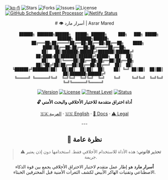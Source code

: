 [![ko-fi](https://ko-fi.com/img/githubbutton_sm.svg)](https://ko-fi.com/G2G41NG1PD)
![Stars](https://img.shields.io/github/stars/asrar-mared/project-name?style=social)
![Forks](https://img.shields.io/github/forks/asrar-mared/project-name?style=social)
![Issues](https://img.shields.io/github/issues/asrar-mared/project-name)
![License](https://img.shields.io/github/license/asrar-mared/project-name)
[![GitHub Scheduled Event Processor](https://github.com/Azure/azure-sdk-for-js/actions/workflows/scheduled-event-processor.yml/badge.svg)](https://github.com/Azure/azure-sdk-for-js/actions/workflows/scheduled-event-processor.yml)
[![Netlify Status](https://api.netlify.com/api/v1/badges/77b80911-2c71-4dbd-b0f1-aec9af12df66/deploy-status)](https://app.netlify.com/projects/asrar-mared/deploys)
<div align="center">
# 👁️ أسرار مارد | Asrar Mared

<div align="center">

```
    ██████╗ ███████╗██████╗  █████╗ ██████╗     ███╗   ███╗ █████╗ ██████╗ ███████╗██████╗ 
   ██╔═══██╗██╔════╝██╔══██╗██╔══██╗██╔══██╗    ████╗ ████║██╔══██╗██╔══██╗██╔════╝██╔══██╗
   ██║   ██║███████╗██████╔╝███████║██████╔╝    ██╔████╔██║███████║██████╔╝█████╗  ██║  ██║
   ██║   ██║╚════██║██╔══██╗██╔══██║██╔══██╗    ██║╚██╔╝██║██╔══██║██╔══██╗██╔══╝  ██║  ██║
   ╚██████╔╝███████║██║  ██║██║  ██║██║  ██║    ██║ ╚═╝ ██║██║  ██║██║  ██║███████╗██████╔╝
    ╚═════╝ ╚══════╝╚═╝  ╚═╝╚═╝  ╚═╝╚═╝  ╚═╝    ╚═╝     ╚═╝╚═╝  ╚═╝╚═╝  ╚═╝╚══════╝╚═════╝ 
```

[![Version](https://img.shields.io/badge/version-3.0.0-red.svg?style=for-the-badge)](https://github.com)
[![License](https://img.shields.io/badge/license-MIT-green.svg?style=for-the-badge)](LICENSE)
[![Threat Level](https://img.shields.io/badge/threat-CRITICAL-darkred.svg?style=for-the-badge)](https://github.com)
[![Status](https://img.shields.io/badge/status-ACTIVE-success.svg?style=for-the-badge)](https://github.com)

**🔓 أداة اختراق متقدمة للاختبار الأخلاقي والبحث الأمني**

[🇸🇦 العربية](#) · [🇺🇸 English](#) · [📖 Docs](docs/) · [⚠️ Legal](#legal)

</div>
---

## 🎯 نظرة عامة

> **⚠️ تحذير قانوني:** هذه الأداة للاستخدام الأخلاقي فقط. استخدامها دون إذن يعتبر جريمة.

**أسرار مارد** هو إطار عمل متقدم لاختبار الاختراق الأخلاقي يجمع بين قوة الذكاء الاصطناعي وتقنيات الهاكر الأبيض لكشف الثغرات الأمنية قبل المخترقين الخبثاء.
